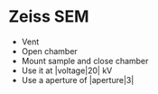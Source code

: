 # Zeiss SEM
- Vent
- Open chamber
- Mount sample and close chamber
- Use it at |voltage|20| kV
- Use a aperture of |aperture|3|

<!--- |filename|| -->
